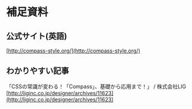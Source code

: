 # 補足資料

## 公式サイト(英語)
[http://compass-style.org/](http://compass-style.org/)

## わかりやすい記事
「CSSの常識が変わる！「Compass」、基礎から応用まで！」 / 株式会社LIG
[http://liginc.co.jp/designer/archives/11623](http://liginc.co.jp/designer/archives/11623)

